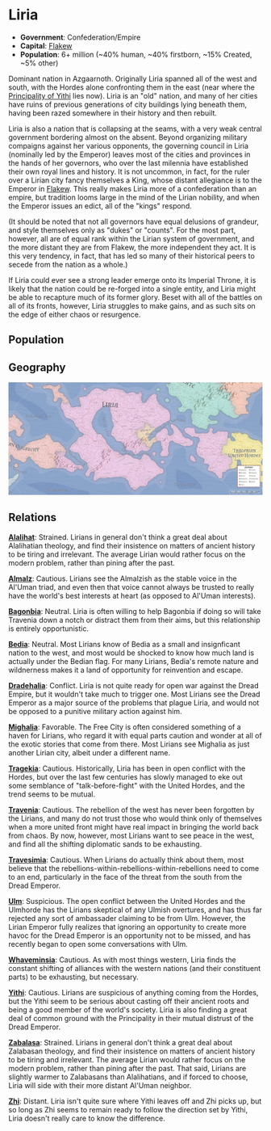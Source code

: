 # Liria
* **Government**: Confederation/Empire
* **Capital**: [Flakew](../Cities/Flakew.md)
* **Population**: 6+ million (~40% human, ~40% firstborn, ~15% Created, ~5% other)

Dominant nation in Azgaarnoth. Originally Liria spanned all of the west and south, with the Hordes alone confronting them in the east (near where the [Principality of Yithi](Yithi.md) lies now). Liria is an "old" nation, and many of her cities have ruins of previous generations of city buildings lying beneath them, having been razed somewhere in their history and then rebuilt.

Liria is also a nation that is collapsing at the seams, with a very weak central government bordering almost on the absent. Beyond organizing military compaigns against her various opponents, the governing council in Liria (nominally led by the Emperor) leaves most of the cities and provinces in the hands of her governors, who over the last milennia have established their own royal lines and history. It is not uncommon, in fact, for the ruler over a Lirian city fancy themselves a King, whose distant allegiance is to the Emperor in [Flakew](/Cities/Flakew.md). This really makes Liria more of a confederation than an empire, but tradition looms large in the mind of the Lirian nobility, and when the Emperor issues an edict, all of the "kings" respond.

(It should be noted that not all governors have equal delusions of grandeur, and style themselves only as "dukes" or "counts". For the most part, however, all are of equal rank within the Lirian system of government, and the more distant they are from Flakew, the more independent they act. It is this very tendency, in fact, that has led so many of their historical peers to secede from the nation as a whole.)

If Liria could ever see a strong leader emerge onto its Imperial Throne, it is likely that the nation could be re-forged into a single entity, and Liria might be able to recapture much of its former glory. Beset with all of the battles on all of its fronts, however, Liria struggles to make gains, and as such sits on the edge of either chaos or resurgence.

## Population

## Geography
![Lirian geography](Liria.jpeg)



## Relations
[**Alalihat**](../Nations/Alalihat.md): Strained. Lirians in general don't think a great deal about Alalihatian theology, and find their insistence on matters of ancient history to be tiring and irrelevant. The average Lirian would rather focus on the modern problem, rather than pining after the past.

[**Almalz**](../Nations/Almalz.md): Cautious. Lirians see the Almalzish as the stable voice in the Al'Uman triad, and even then that voice cannot always be trusted to really have the world's best interests at heart (as opposed to Al'Uman interests).

[**Bagonbia**](../Nations/Bagonbia.md): Neutral. Liria is often willing to help Bagonbia if doing so will take Travenia down a notch or distract them from their aims, but this relationship is entirely opportunistic.

[**Bedia**](../Nations/Bedia.md): Neutral. Most Lirians know of Bedia as a small and insignficant nation to the west, and most would be shocked to know how much land is actually under the Bedian flag. For many Lirians, Bedia's remote nature and wildnerness makes it a land of opportunity for reinvention and escape.

[**Dradehalia**](../Nations/Dradehalia.md): Conflict. Liria is not quite ready for open war against the Dread Empire, but it wouldn't take much to trigger one. Most Lirians see the Dread Emperor as a major source of the problems that plague Liria, and would not be opposed to a punitive military action against him.

[**Mighalia**](../Nations/Mighalia.md): Favorable. The Free City is often considered something of a haven for Lirians, who regard it with equal parts caution and wonder at all of the exotic stories that come from there. Most Lirians see Mighalia as just another Lirian city, albeit under a different name.

[**Tragekia**](../Nations/Tragekia.md): Cautious. Historically, Liria has been in open conflict with the Hordes, but over the last few centuries has slowly managed to eke out some semblance of "talk-before-fight" with the United Hordes, and the trend seems to be mutual.

[**Travenia**](../Nations/Travenia.md): Cautious. The rebellion of the west has never been forgotten by the Lirians, and many do not trust those who would think only of themselves when a more united front might have real impact in bringing the world back from chaos. By now, however, most Lirians want to see peace in the west, and find all the shifting diplomatic sands to be exhausting.

[**Travesimia**](../Nations/Travesimia.md): Cautious. When Lirians do actually think about them, most believe that the rebellions-within-rebellions-within-rebellions need to come to an end, particularly in the face of the threat from the south from the Dread Emperor.

[**Ulm**](../Nations/Ulm.md): Suspicious. The open conflict between the United Hordes and the Ulmhorde has the Lirians skeptical of any Ulmish overtures, and has thus far rejected any sort of ambassader claiming to be from Ulm. However, the Lirian Emperor fully realizes that ignoring an opportunity to create more havoc for the Dread Emperor is an opportunity not to be missed, and has recently began to open some conversations with Ulm.

[**Whaveminsia**](../Nations/Whaveminsia.md): Cautious. As with most things western, Liria finds the constant shifting of alliances with the western nations (and their constituent parts) to be exhausting, but necessary.

[**Yithi**](../Nations/Yithi.md): Cautious. Lirians are suspicious of anything coming from the Hordes, but the Yithi seem to be serious about casting off their ancient roots and being a good member of the world's society. Liria is also finding a great deal of common ground with the Principality in their mutual distrust of the Dread Emperor.

[**Zabalasa**](../Nations/Zabalasa.md): Strained. Lirians in general don't think a great deal about Zalabasan theology, and find their insistence on matters of ancient history to be tiring and irrelevant. The average Lirian would rather focus on the modern problem, rather than pining after the past. That said, Lirians are slightly warmer to Zalabasans than Alalihatians, and if forced to choose, Liria will side with their more distant Al'Uman neighbor.

[**Zhi**](../Nations/Zhi.md): Distant. Liria isn't quite sure where Yithi leaves off and Zhi picks up, but so long as Zhi seems to remain ready to follow the direction set by Yithi, Liria doesn't really care to know the difference.




